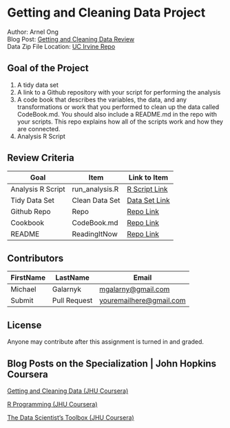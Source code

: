 # Getting and Cleaning Data Project
Author: Arnel Ong <br />
Blog Post: [Getting and Cleaning Data Review](https://medium.com/@GalarnykMichael/review-course-1-the-data-scientists-toolbox-jhu-coursera-4d7459458821#.5jpg133ln "Click to go to Repo") <br />
Data Zip File Location: [UC Irvine Repo](https://d396qusza40orc.cloudfront.net/getdata%2Fprojectfiles%2FUCI%20HAR%20Dataset.zip "Clicking will download the data")

## Goal of the Project
1. A tidy data set 
2. A link to a Github repository with your script for performing the analysis 
3. A code book that describes the variables, the data, and any transformations or work that you performed to clean up the data called CodeBook.md. You should also include a README.md in the repo with your scripts. This repo explains how all of the scripts work and how they are connected.
4. Analysis R Script

## Review Criteria

Goal | Item | Link to Item
--- | --- | ---
Analysis R Script |  run_analysis.R |  [R Script Link](https://github.com/Cuteboy1110/GettingAndCleaningData/blob/main/run_analysis.R)
Tidy Data Set |  Clean Data Set |  [Data Set Link](https://github.com/Cuteboy1110/GettingAndCleaningData/blob/main/tidyData.csv)
Github Repo | Repo |  [Repo Link](https://github.com/mGalarnyk/datasciencecoursera/tree/master/3_Getting_and_Cleaning_Data "Click to go to Repo")
Cookbook | CodeBook.md |  [Repo Link](https://github.com/mGalarnyk/datasciencecoursera/blob/master/3_Getting_and_Cleaning_Data/projects/CodeBook.md "CodeBook.md")
README | ReadingItNow |  [Repo Link](https://github.com/mGalarnyk/datasciencecoursera/blob/master/3_Getting_and_Cleaning_Data/projects/README.md "README.md")

## Contributors

FirstName | LastName | Email
--- | --- | ---
Michael |  Galarnyk |  <mgalarny@gmail.com>
Submit |  Pull Request | <youremailhere@gmail.com>

## License

Anyone may contribute after this assignment is turned in and graded. 

## Blog Posts on the Specialization | John Hopkins Coursera

[Getting and Cleaning Data (JHU Coursera)](https://medium.com/@GalarnykMichael/getting-and-cleaning-data-jhu-coursera-course-3-c3635747858b#.y93kqfa0u "Review + data.table")

[R Programming (JHU Coursera)](https://medium.com/@GalarnykMichael/in-progress-review-course-2-r-programming-jhu-coursera-ad27086d8438#.bzzr29fvo "Review + data.table")

[The Data Scientist’s Toolbox (JHU Coursera)](https://medium.com/@GalarnykMichael/review-course-1-the-data-scientists-toolbox-jhu-coursera-4d7459458821#.5jpg133ln "Review + Going over Parts of Quiz")
